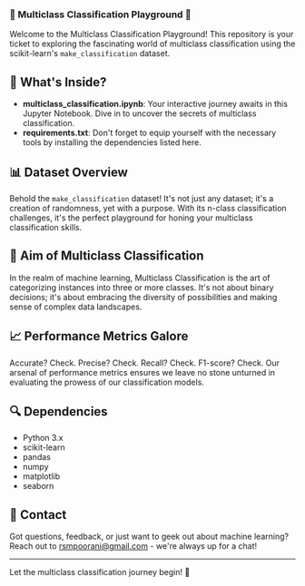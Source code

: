 

### 🚀 Multiclass Classification Playground 🤖

Welcome to the Multiclass Classification Playground! This repository is your ticket to exploring the fascinating world of multiclass classification using the scikit-learn's `make_classification` dataset.

## 📁 What's Inside?

- **multiclass_classification.ipynb**: Your interactive journey awaits in this Jupyter Notebook. Dive in to uncover the secrets of multiclass classification.
- **requirements.txt**: Don't forget to equip yourself with the necessary tools by installing the dependencies listed here.


## 📊 Dataset Overview

Behold the `make_classification` dataset! It's not just any dataset; it's a creation of randomness, yet with a purpose. With its n-class classification challenges, it's the perfect playground for honing your multiclass classification skills.

## 🎯 Aim of Multiclass Classification

In the realm of machine learning, Multiclass Classification is the art of categorizing instances into three or more classes. It's not about binary decisions; it's about embracing the diversity of possibilities and making sense of complex data landscapes.

## 📈 Performance Metrics Galore

Accurate? Check. Precise? Check. Recall? Check. F1-score? Check. Our arsenal of performance metrics ensures we leave no stone unturned in evaluating the prowess of our classification models.

## 🔍 Dependencies

- Python 3.x
- scikit-learn
- pandas
- numpy
- matplotlib
- seaborn


## 📧 Contact

Got questions, feedback, or just want to geek out about machine learning? Reach out to rsmpoorani@gmail.com - we're always up for a chat!

---

Let the multiclass classification journey begin! 🌟
